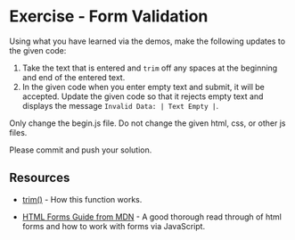 # Exercise - Form Validation

Using what you have learned via the demos, make the following updates to the given code:

1. Take the text that is entered and `trim` off any spaces at the beginning and end of the entered text.
1. In the given code when you enter empty text and submit, it will be accepted.  Update the given code so that it rejects empty text and displays the message `Invalid Data: | Text Empty |`.   

Only change the begin.js file. Do not change the given html, css, or other js files.

Please commit and push your solution.

## Resources

- [trim()](https://developer.mozilla.org/en-US/docs/Web/JavaScript/Reference/Global_Objects/String/Trim) - How this function works.

- [HTML Forms Guide from MDN](https://developer.mozilla.org/en-US/docs/Learn/HTML/Forms) - A good thorough read through of html forms and how to work with forms via JavaScript.
